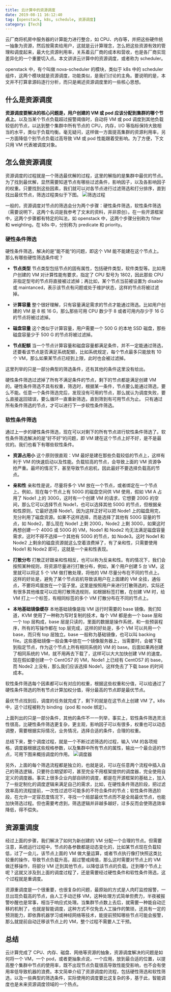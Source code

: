 ```yaml
---
title: 云计算中的资源调度
date: 2019-08-11 16:12:40
tag: [openstack, k8s, schedule, 资源调度]
category: [Tech]
---
```


云厂商将机房中服务器的计算能力进行整合，如 CPU、内存等，并把这些硬件统一抽象为资源，然后按需卖给用户，这就是云计算理念，怎么把这些资源有效的管理和调度起来，最大化资源利用率，关系着云厂商的成本和营收，也是各厂商实现差异化的一个重要切入点。本文讲讲云计算中的资源调度，或者称为 scheduler。
<!--more-->

openstack 中，有个叫做 nova-scheduler 的模块，类似于 k8s 中的 scheduler 组件，这两个模块就是资源调度，功能类似，是我们讨论的主角。要说明的是，本文并不打算拿源码逐行分析，而只是阐述资源调度里的一些核心思想。

## 什么是资源调度

**资源调度要解决的核心问题是，用户创建的 VM 或 pod 应该分配到集群的哪个节点上**。以及当某个节点负载超过报警阈值时，自动将 VM 或 pod 调度到其他负载较低的节点，以达到整个集群中所有节点的 CPU，内存，I/O 等指标保持大致相当的水平，类似于负载均衡。毫无疑问，这样做一方面提高集群的资源利用率，另一方面降低个别节点负载过高导致 VM 或 pod 性能跟着受影响。为了方便，下文只用 VM 代表被调度对象。

## 怎么做资源调度

资源调度的过程就是一个筛选最优解的过程，这里的解指的是集群中最优的节点。为了找到最优解，显然需要知道节点有哪些过滤条件，影响因子，以及各影响因子的权重。只要找到这些因素，我们就可以对各节点进行过滤筛选和打分排序，直到找出最优节点，筛选过程类似于下图。
![筛选过程](/images/schedule/filters.jpg)

一般的，资源调度对节点的筛选会分为两个步骤：硬性条件筛选，软性条件筛选（需要说明下，这两个名词是我参考了文末的资料，并非原创）。在一些开源框架中，这两个步骤都有特定的叫法，如 openstack 中，这两个步骤分别称为 filter 和 weighting，在 k8s 中，分别称为 predicate 和 priority。

### 硬性条件筛选

硬性条件筛选，解决的是”能不能“的问题，即这个 VM 能不能建在这个节点上。那么有哪些硬性筛选条件呢？

* **节点类型**
	节点类型包括节点的固有属性，包括硬件类型，软件类型等。比如用户创建的 VM 对计算性能有要求，指定了 CPU 型号为 1802，因此那些 CPU 非指定型号的节点将直接被过滤掉；再比如，某个节点当前被设置为 disable 或 maintanced，表示该节点有问题或处于维护状态，这样的节点将被过滤掉。

* **计算容量**
	整个很好理解，只有容量满足需求的节点才能通过筛选。比如用户创建的 VM 是 8 核 16 G，那么那些可用 CPU 数少于 8 或者可用内存少于 16 G 的节点将被过滤掉。

* **磁盘容量**
	这个类似于计算容量，用户需要一个 500 G 的本地 SSD 磁盘，那些磁盘容量少于 500 G 的节点将被过滤掉。

* **节点配额**
	当一个节点计算容量和磁盘容量都满足条件，并不一定能通过筛选，还要看该节点是否满足系统配额，比如系统规定，每个节点最多只能放有 10 个 VM，那么如果某节点已经到上限，此时也会被过滤掉。

这里列举的只是一部分典型的筛选条件，还有其他的条件这里没有给出。

硬性条件筛选过滤掉了所有不满足条件的节点，剩下的节点都是满足创建 VM 的。硬性条件筛选不具有权重，筛选时，根据某一条件，节点要么能通过筛选，要么不能。任意一个条件筛选完后，发现没有可用的节点，那么就认为调度失败，要么直接返回错误，要么循环一直重新筛选，直到筛到有可用节点为止。
只有通过所有条件筛选的节点，才可以进行下一步软性条件筛选。

### 软性条件筛选

通过上一步的硬性条件筛选，现在可以对剩下的所有节点进行软性条件筛选了。软性条件筛选解决的是”好不好“的问题，即 VM 建在这个节点上好不好，是不是最优的。我们也看下有哪些软性条件。

* **资源占用小**
	这个原则很直观：VM 最好是建在那些负载较低的节点上，这样有利于 VM 的快速启动以及性能。负载较高的节点，会导致上面的 VM 资源争抢严重。最坏的情况下，甚至导致节点宕机，因此最好不要选择负载高的节点。

* **亲和性**
	亲和性是说，尽量将多个 VM 放在一个节点，或者绑定在一个节点上。例如，现在每个节点上有 500G 的磁盘空间供 VM 使用，假如 VM A 占用了 Node1 上的 300G，这时有一个创建 VM 的请求，它想要 200G 的空间，那么它可以选择节点 Node1，也可以选择其他 500G 的节点，但根据亲和性原则，它最好选择 Node1，因为这样正好可以把 Node1 上的磁盘用完，充分利用了磁盘资源。如果不这样选择，而是选择了其他有 500G 容量的节点，如 Node2，那么现在 Node1 上剩 200G，Node2 上剩 300G，如果这时再想创建一个 400G 或 500G 的 VM，Node1 和 Node2 均无法满足磁盘容量需求，这时不得不选择一个其他有 500G 的节点，如 Node3。这时 Node1 和 Node2 上剩余的磁盘资源就这么空着浪费掉了，有了亲和性，只需要使用 Node1 和 Node2 即可，这就是一个亲和性表现。

* **打散分布**
	打散正好跟亲和性相反，也可以称为反亲和性。有的情况下，我们会按照某种规则，将资源尽量进行打散分布，例如，某个用户创建 5 台 VM，这里就可以将这 5 个 VM 做打散处理，将他的 VM 尽量分布在不同的节点上。这样的好处是，避免了某个节点宕机导致该用户在上面建的 VM 全挂，通俗点，不要将鸡蛋放在一个篮子里。这里是按照用户来进行打散筛选的，实际还有很多其他维度可以应用打散筛选规则，如根据标签打散，在创建 VM 时，给 VM 打上一个标签，有相同标签的多个 VM 打散分布在不同的节点上。

* **本地基础镜像缓存**
	本地基础镜像是指 VM 运行时需要的 base 镜像。我们知道，KVM 使用了一种称为写时复制的技术，每个 VM 都是由一个 base 层和一个 top 层构成，base 层是只读的，里面的数据是操作系统，和一些预装程序，所有的写操作都在 top 层完成，这样的好处是，多个 VM 可以共用一个 base，而只有 top 层独立。base 一般称为基础镜像，也可以叫 backing file。这些基础镜像一般会集中放在一个镜像服务器上，当需要时，会被下载到指定节点，作为这个节点上所有相同系统的 VM 的 base。后面如果再创建了相同系统的 VM，就不用再去下载了，这样可以大大加快创建 VM 的速度。
	现在假如要创建一个 CentOS7 的 VM，Node1 上已经有 CentOS7 的 base，而 Node2 上没有，那么我们应该选择 Node1，这样免去了下载 base 的时间成本。


软性条件筛选每个因素都可以有对应的权重，根据这些权重和分值，可以给通过了硬性条件筛选的所有节点计算加权分值，得分最高的节点即是最优节点。

最优节点找到后，调度的任务就完成了，剩下的就是在这节点上创建 VM 了。k8s 中，这个过程被称为 binding（pod 和 node 绑定）。

上面列出的只是一部分条件，其他的条件不一一列举，事实上，软性条件筛选灵活性很高，比硬性条件筛选更复杂，更主观，影响因子可以有很多，权重也可以动态调整，需要根据实际情况，业务情况，选择合适的条件，合理的权重。

总结下来，整个调度过程，就是一个不断过滤筛选的过程，输入 VM 的各项规格，调度器根据这些规格参数，以及集群中所有节点的属性，输出一个最合适的节点，可用下图来概括调度的作用。
![调度器](/images/schedule/scheduler.jpg)

另外，上面的每个筛选流程都是独立的，也就是说，可以在任意两个流程中插入自己的筛选逻辑，只要符合期望即可，甚至完全不用框架提供的调度器，完全使用自定义的调度器。事实上很多企业内部自研的调度，都是在开源框架的基础上，加入了一些定制化的调度逻辑来满足自己的需求，比如，在硬性条件筛选阶段，把过滤效率高的流程提前，一次性过滤尽可能多的不符合条件的节点；软性条件筛选阶段，在允许一定容忍度情况下，寻找一个局部最优节点而不是全局最优节点，也能加快筛选过程。但也需要考虑到，筛选逻辑并非越多越好，过多反而会使筛选效率降低，得不偿失。


## 资源重调度

经过上面的步骤，我们解决了如何为新创建的 VM 分配一个合理的节点。但需要注意，系统运行过程中，节点的各参数都是动态变化的，比如某节点现在负载较低，过了一会儿，该节点上面的 VM 做大量运算，或者节点执行像打快照这类比较重的操作，导致节点负载升高，超过警戒阈值，那么这时需要对节点上的 VM 做迁移操作，将部分 VM 迁到其他节点，以降低该节点的负载。迁到哪个节点上呢？这就又涉及到上面的调度过程了，还是需要经过硬性条件和软性条件筛选，这个过程就是重调度。

资源重调度是一个很重要，也很复杂的问题，最原始的方式是人肉盯监控报警，一旦出现负载高的节点，由人工手动迁移 VM，这种处理方式简单但费力，半夜被报警吵醒也是常事，相当于响应式处理。当集群节点数上去后，就需要一种能自动迁移的机制了，也就是智能调度，这种方式不仅免去人工操作的繁琐，还具有一定的预测能力，即依靠机器学习或神经网络等技术，能提前预知哪些节点可能会报警，那么就提前自动迁移该节点上的 VM，整个过程不需要人工干预。


## 总结

云计算完成了 CPU、内存、磁盘、网络等资源的抽象，资源调度解决的问题是如何将一个 VM，一个 pod，或者更抽象点说，一个应用，放到最合适的位置，以提高整个集群中节点的使用率，既不出现节点负载很高导致性能受影响，也不会有使用率低导致机器的浪费。本文简单介绍了资源调度的流程，包括硬性筛选和软性筛选，以及一些典型的筛选条件，实际使用的调度要比这复杂的多，基于此，智能调度也是未来资源调度领域的一个热点。
